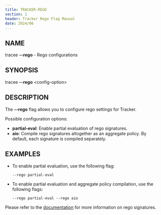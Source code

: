 ```yaml
---
title: TRACKER-REGO
section: 1
header: Tracker Rego Flag Manual
date: 2024/06
...
```


## NAME

tracee **\-\-rego** - Rego configurations

## SYNOPSIS

tracee **\-\-rego** <config-option\>

## DESCRIPTION

The **\-\-rego** flag allows you to configure rego settings for Tracker.

Possible configuration options:

- **partial-eval**: Enable partial evaluation of rego signatures.
- **aio**: Compile rego signatures altogether as an aggregate policy. By default, each signature is compiled separately.

## EXAMPLES

- To enable partial evaluation, use the following flag:

  ```console
  --rego partial-eval
  ```

- To enable partial evaluation and aggregate policy compilation, use the following flags:

  ```console
  --rego partial-eval --rego aio
  ```

Please refer to the [documentation](../events/custom/rego.md) for more information on rego signatures.
